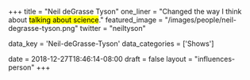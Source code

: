 +++
title = "Neil deGrasse Tyson"
one_liner = "Changed the way I think about <mark>talking about science</mark>."
featured_image = "/images/people/neil-degrasse-tyson.png"
twitter = "neiltyson"

data_key = 'Neil-deGrasse-Tyson'
data_categories = ['Shows']

date = 2018-12-27T18:46:14-08:00
draft = false
layout = "influences-person"
+++

